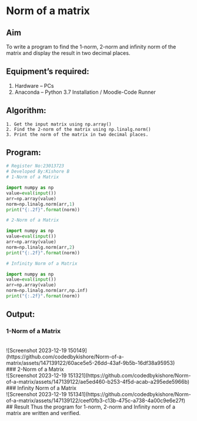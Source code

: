 # Norm of a matrix
## Aim
To write a program to find the 1-norm, 2-norm and infinity norm of the matrix and display the result in two decimal places.
## Equipment’s required:
1.	Hardware – PCs
2.	Anaconda – Python 3.7 Installation / Moodle-Code Runner
## Algorithm:
	1. Get the input matrix using np.array()   
    2. Find the 2-norm of the matrix using np.linalg.norm()
	3. Print the norm of the matrix in two decimal places.
## Program:
```Python
# Register No:23013723
# Developed By:Kishore B
# 1-Norm of a Matrix

import numpy as np
value=eval(input())
arr=np.array(value)
norm=np.linalg.norm(arr,1)
print("{:.2f}".format(norm))

# 2-Norm of a Matrix

import numpy as np
value=eval(input())
arr=np.array(value)
norm=np.linalg.norm(arr,2)
print("{:.2f}".format(norm))

# Infinity Norm of a Matrix

import numpy as np
value=eval(input())
arr=np.array(value)
norm=np.linalg.norm(arr,np.inf)
print("{:.2f}".format(norm))

```
## Output:
### 1-Norm of a Matrix
<br>
![Screenshot 2023-12-19 150149](https://github.com/codedbykishore/Norm-of-a-matrix/assets/147139122/60ace5e5-26dd-43af-9b5b-16df38a95953)
<br>
### 2-Norm of a Matrix
<br>
![Screenshot 2023-12-19 151321](https://github.com/codedbykishore/Norm-of-a-matrix/assets/147139122/ae5ed460-b253-4f5d-acab-a295ede5966b)
<br>
### Infinity Norm of a Matrix
<br>
![Screenshot 2023-12-19 151341](https://github.com/codedbykishore/Norm-of-a-matrix/assets/147139122/ceef0fb3-c13b-475c-a738-4a00c9e6e27f)
<br>
## Result
Thus the program for 1-norm, 2-norm and Infinity norm of a matrix are written and verified.
